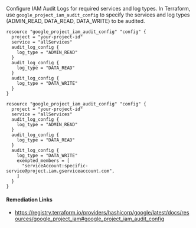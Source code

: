 
Configure IAM Audit Logs for required services and log types. In Terraform, use `google_project_iam_audit_config` to specify the services and log types (ADMIN_READ, DATA_READ, DATA_WRITE) to be audited.


```hcl
resource "google_project_iam_audit_config" "config" {
  project = "your-project-id"
  service = "allServices"
  audit_log_config {
    log_type = "ADMIN_READ"
  }
  audit_log_config {
    log_type = "DATA_READ"
  }
  audit_log_config {
    log_type = "DATA_WRITE"
  }
}
```
```hcl
resource "google_project_iam_audit_config" "config" {
  project = "your-project-id"
  service = "allServices"
  audit_log_config {
    log_type = "ADMIN_READ"
  }
  audit_log_config {
    log_type = "DATA_READ"
  }
  audit_log_config {
    log_type = "DATA_WRITE"
    exempted_members = [
      "serviceAccount:specific-service@project.iam.gserviceaccount.com",
    ]
  }
}
```

#### Remediation Links
 - https://registry.terraform.io/providers/hashicorp/google/latest/docs/resources/google_project_iam#google_project_iam_audit_config

